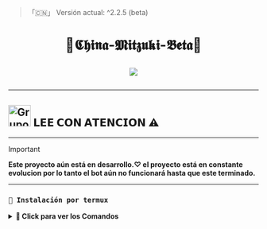 > 「🇨🇳」 Versión actual: ^2.2.5 (beta) 

<h1 align="center">💋𝕮𝖍𝖎𝖓𝖆-𝕸𝖎𝖙𝖟𝖚𝖐𝖎-𝕭𝖊𝖙𝖆💋</p>
<p>
        <img src = "https://files.catbox.moe/q06aba.jpg">
    </p>

---

## <img src="https://static.wikia.nocookie.net/nyancat/images/d/d3/Nyan-cat.gif/revision/latest/scale-to-width-down/400?cb=20131231222500&path-prefix=es" alt="Grupo" width="45" height="43"> 𝗟𝗘𝗘 𝗖𝗢𝗡 𝗔𝗧𝗘𝗡𝗖𝗜𝗢𝗡 ⚠️

---

> [!IMPORTANT]
> **Este proyecto aún está en desarrollo.♡
> el proyecto está en constante evolucion por lo tanto el bot aún no funcionará hasta que este terminado.**

----
### **`📲 Instalación por termux`**

<details>
 <summary><b> 📌 Click para ver los Comandos </b></summary>

### **👤 Instalación manual por termux 👤**
> Nota: Copie y pegue los comandos en termux uno por uno.
```bash
termux-setup-storage
```

```bash
apt update && apt upgrade && pkg install -y git nodejs ffmpeg imagemagick yarn
```

```bash
git clone https://github.com/miaoficial02/China-Mitzuki && cd China-Mitzuki
```

```bash
yarn install
```

```bash
npm install
```

```bash
npm update
```

```bash
npm start
```

> Si aparece (Y/I/N/O/D/Z) [default=N] ? use la letra "y" + "ENTER" para continuar con la instalación

<div align="center">
  <h1 align="center">𝐀𝐔𝐓𝐎𝐑 𝐃𝐄𝐋 𝐏𝐑𝐎𝐘𝐄𝐂𝐓𝐎</h1>

<a href="https://github.com/miaoficial02"><img src="https://github.com/miaoficial02.png" width="300" height="300" alt="Alex-X"/></a>

[`©𝐏𝐎𝐖𝐄𝐑𝐄𝐃 𝐁𝐘 𝐈𝐓𝐒 𝐌𝐈𝐀 𝐎𝐅𝐈𝐂𝐈𝐀𝐋`]

